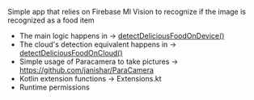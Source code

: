 Simple app that relies on Firebase Ml Vision to recognize if the image is recognized as a food item

- The main logic happens in -> [detectDeliciousFoodOnDevice()](/6_ML_Kit/VisionImage/app/src/main/java/com/justfabcodes/deliciousfood/MainActivity.kt)
- The cloud's detection equivalent happens in -> [detectDeliciousFoodOnCloud()](/6_ML_Kit/VisionImage/app/src/main/java/com/justfabcodes/deliciousfood/MainActivity.kt)
- Simple usage of Paracamera to take pictures -> https://github.com/janishar/ParaCamera
- Kotlin extension functions -> Extensions.kt
- Runtime permissions
